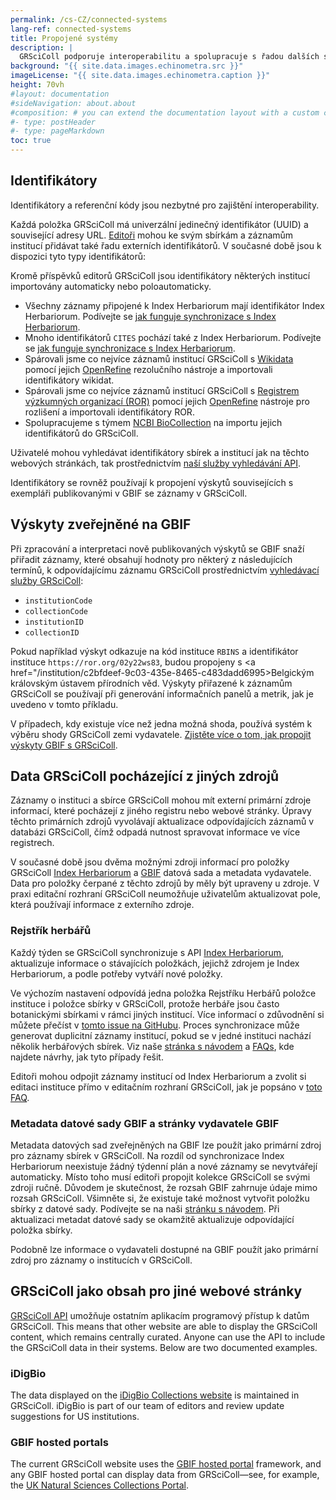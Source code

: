 ```yaml
---
permalink: /cs-CZ/connected-systems
lang-ref: connected-systems
title: Propojené systémy
description: |
  GRSciColl podporuje interoperabilitu a spolupracuje s řadou dalších systémů.
background: "{{ site.data.images.echinometra.src }}"
imageLicense: "{{ site.data.images.echinometra.caption }}"
height: 70vh
#layout: documentation
#sideNavigation: about.about
#composition: # you can extend the documentation layout with a custom composition
#- type: postHeader
#- type: pageMarkdown
toc: true
---
```


## Identifikátory

Identifikátory a referenční kódy jsou nezbytné pro zajištění interoperability.

Každá položka GRSciColl má univerzální jedinečný identifikátor (UUID) a související adresy URL. [Editoři](/how-to#become-editor) mohou ke svým sbírkám a záznamům institucí přidávat také řadu externích identifikátorů. V současné době jsou k dispozici tyto typy identifikátorů:

<ul id="identifierEnums"></ul>

<script>
    // Function to fetch and display data
    function fetchAndDisplayIdentifiers() {
        const url = 'https://api.gbif.org/v1/enumeration/basic/IdentifierType';
        const identifierEnumsList = document.getElementById('identifierEnums');
        fetch(url)
            .then(response => {
                if (!response.ok) {
                    throw new Error(`Network response was not ok: ${response.status}`);
                }
                return response.json();
            })
            .then(data => {
                // Clear any existing list items
                identifierEnumsList.innerHTML = '';
                // Iterate through the array and create list items
                data.forEach(identifier => {
                    const listItem = document.createElement('li');
                    listItem.textContent = identifier;
                    identifierEnumsList.appendChild(listItem);
                });
            })
            .catch(error => {
                console.error('Error fetching data:', error);
            });
    }
    // Call the function to fetch and display data when the page loads
    fetchAndDisplayIdentifiers();
</script>

Kromě příspěvků editorů GRSciColl jsou identifikátory některých institucí importovány automaticky nebo poloautomaticky.
* Všechny záznamy připojené k Index Herbariorum mají identifikátor Index Herbariorum. Podívejte se [jak funguje synchronizace s Index Herbariorum](/o#index-herbariorum).
* Mnoho identifikátorů `CITES` pochází také z Index Herbariorum. Podívejte se [jak funguje synchronizace s Index Herbariorum](/connected-systems#index-herbariorum).
* Spárovali jsme co nejvíce záznamů institucí GRSciColl s [Wikidata](https://www.wikidata.org/) pomocí jejich [OpenRefine](https://openrefine.org) rezolučního nástroje a importovali identifikátory wikidat.
* Spárovali jsme co nejvíce záznamů institucí GRSciColl s [Registrem výzkumných organizací (ROR)](https://ror.org) pomocí jejich [OpenRefine](https://openrefine.org) nástroje pro rozlišení a importovali identifikátory ROR.
* Spolupracujeme s týmem [NCBI BioCollection](https://www.ncbi.nlm.nih.gov/biocollections) na importu jejich identifikátorů do GRSciColl.

Uživatelé mohou vyhledávat identifikátory sbírek a institucí jak na těchto webových stránkách, tak prostřednictvím [naší služby vyhledávání API](https://www.gbif.org/developer/registry#lookup).

Identifikátory se rovněž používají k propojení výskytů souvisejících s exempláři publikovanými v GBIF se záznamy v GRSciColl.

## Výskyty zveřejněné na GBIF

Při zpracování a interpretaci nově publikovaných výskytů se GBIF snaží přiřadit záznamy, které obsahují hodnoty pro některý z následujících termínů, k odpovídajícímu záznamu GRSciColl prostřednictvím [vyhledávací služby GRSciColl](https://www.gbif.org/developer/registry#lookup):
* `institutionCode`
* `collectionCode`
* `institutionID`
* `collectionID`

Pokud například výskyt odkazuje na kód instituce `RBINS` a identifikátor instituce `https://ror.org/02y22ws83`, budou propojeny s <a href="/institution/c2bfdeef-9c03-435e-8465-c483dadd6995>Belgickým královským ústavem přírodních věd</a>. Výskyty přiřazené k záznamům GRSciColl se používají při generování informačních panelů a metrik, jak je uvedeno v tomto příkladu.

V případech, kdy existuje více než jedna možná shoda, používá systém k výběru shody GRSciColl zemi vydavatele. [Zjistěte více o tom, jak propojit výskyty GBIF s GRSciColl](/faq#how-to-link-specimen-related-occurrences-published-on-gbif-to-grscicoll-entries).

## Data GRSciColl pocházející z jiných zdrojů

Záznamy o instituci a sbírce GRSciColl mohou mít externí primární zdroje informací, které pocházejí z jiného registru nebo webové stránky. Úpravy těchto primárních zdrojů vyvolávají aktualizace odpovídajících záznamů v databázi GRSciColl, čímž odpadá nutnost spravovat informace ve více registrech.

V současné době jsou dvěma možnými zdroji informací pro položky GRSciColl [Index Herbariorum](https://sweetgum.nybg.org/science/ih/) a [GBIF](https://www.gbif.org) datová sada a metadata vydavatele. Data pro položky čerpané z těchto zdrojů by měly být upraveny u zdroje. V praxi editační rozhraní GRSciColl neumožňuje uživatelům aktualizovat pole, která používají informace z externího zdroje.

### Rejstřík herbářů

Každý týden se GRSciColl synchronizuje s API [Index Herbariorum](https://sweetgum.nybg.org/science/ih/), aktualizuje informace o stávajících položkách, jejichž zdrojem je Index Herbariorum, a podle potřeby vytváří nové položky.

Ve výchozím nastavení odpovídá jedna položka Rejstříku Herbářů položce instituce i položce sbírky v GRSciColl, protože herbáře jsou často botanickými sbírkami v rámci jiných institucí. Více informací o zdůvodnění si můžete přečíst v [tomto issue na GitHubu](https://github.com/gbif/registry/issues/167). Proces synchronizace může generovat duplicitní záznamy institucí, pokud se v jedné instituci nachází několik herbářových sbírek. Viz naše [stránka s návodem](/how-to#how-to-edit-a-grscicoll-collection-or-institution) a [FAQs](/faq/#how-to-handle-duplicates), kde najdete návrhy, jak tyto případy řešit.

Editoři mohou odpojit záznamy institucí od Index Herbariorum a zvolit si editaci instituce přímo v editačním rozhraní GRSciColl, jak je popsáno v [toto FAQ](/faq#how-to-link-specimen-related-occurrences-published-on-gbif-to-grscicoll-entries).

### Metadata datové sady GBIF a stránky vydavatele GBIF

Metadata datových sad zveřejněných na GBIF lze použít jako primární zdroj pro záznamy sbírek v GRSciColl. Na rozdíl od synchronizace Index Herbariorum neexistuje žádný týdenní plán a nové záznamy se nevytvářejí automaticky. Místo toho musí editoři propojit kolekce GRSciColl se svými zdroji ručně. Důvodem je skutečnost, že rozsah GBIF zahrnuje údaje mimo rozsah GRSciColl. Všimněte si, že existuje také možnost vytvořit položku sbírky z datové sady. Podívejte se na naši [stránku s návodem](/how-to#how-to-use-the-grscicoll-editing-interface). Při aktualizaci metadat datové sady se okamžitě aktualizuje odpovídající položka sbírky.

Podobně lze informace o vydavateli dostupné na GBIF použít jako primární zdroj pro záznamy o institucích v GRSciColl.

## GRSciColl jako obsah pro jiné webové stránky

[GRSciColl API](/api) umožňuje ostatním aplikacím programový přístup k datům GRSciColl. This means that other website are able to display the GRSciColl content, which remains centrally curated. Anyone can use the API to include the GRSciColl data in their systems. Below are two documented examples.

### iDigBio

The data displayed on the [iDigBio Collections website](https://www.idigbio.org/portal/collections) is maintained in GRSciColl. iDigBio is part of our team of editors and review update suggestions for US institutions.

### GBIF hosted portals

The current GRSciColl website uses the [GBIF hosted portal](https://www.gbif.org/hosted-portals) framework, and any GBIF hosted portal can display data from GRSciColl—see, for example, the [UK Natural Sciences Collections Portal](https://data.dissco-uk.org). 
